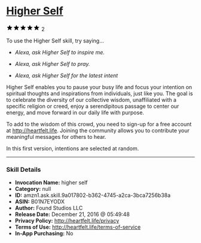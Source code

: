 # [Higher Self](http://alexa.amazon.com/#skills/amzn1.ask.skill.9a017802-b362-4745-a2ca-3bca7256b38a)
![5 stars](../../images/ic_star_black_18dp_1x.png)![5 stars](../../images/ic_star_black_18dp_1x.png)![5 stars](../../images/ic_star_black_18dp_1x.png)![5 stars](../../images/ic_star_black_18dp_1x.png)![5 stars](../../images/ic_star_black_18dp_1x.png) 2

To use the Higher Self skill, try saying...

* *Alexa, ask Higher Self to inspire me.*

* *Alexa, ask Higher Self to pray.*

* *Alexa, ask Higher Self for the latest intent*

Higher Self enables you to pause your busy life and focus your intention on spiritual thoughts and inspirations from individuals, just like you. The goal is to celebrate the diversity of our collective wisdom, unaffiliated with a specific religion or creed, enjoy a serendipitous passage to center our energy, and move forward in our daily life with purpose.

To add to the wisdom of this crowd, you need to sign-up for a free account at http://heartfelt.life. Joining the community allows you to contribute your meaningful messages for others to hear.

In this first version, intentions are selected at random.

***

### Skill Details

* **Invocation Name:** higher self
* **Category:** null
* **ID:** amzn1.ask.skill.9a017802-b362-4745-a2ca-3bca7256b38a
* **ASIN:** B01N7EYODX
* **Author:** Found Studios LLC
* **Release Date:** December 21, 2016 @ 05:49:48
* **Privacy Policy:** http://heartfelt.life/privacy
* **Terms of Use:** http://heartfelt.life/terms-of-service
* **In-App Purchasing:** No
